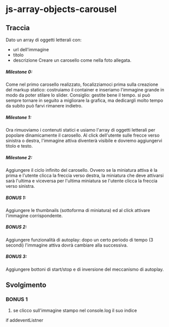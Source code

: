 # js-array-objects-carousel

## Traccia
Dato un array di oggetti letterali con:
 - url dell'immagine
 - titolo
 - descrizione
Creare un carosello come nella foto allegata.

##### Milestone 0:
Come nel primo carosello realizzato, focalizziamoci prima sulla creazione del markup statico: costruiamo il container e inseriamo l'immagine grande in modo da poter stilare lo slider.
Consiglio: gestite bene il tempo. si può sempre tornare in seguito a migliorare la grafica, ma dedicargli molto tempo da subito può farvi rimanere indietro.
##### Milestone 1:
Ora rimuoviamo i contenuti statici e usiamo l'array di oggetti letterali per popolare dinamicamente il carosello.
Al click dell'utente sulle frecce verso sinistra o destra, l'immagine attiva diventerà visibile e dovremo aggiungervi titolo e testo.
##### Milestone 2:
Aggiungere il ciclo infinito del carosello. Ovvero se la miniatura attiva è la prima e l'utente clicca la freccia verso destra, la miniatura che deve attivarsi sarà l'ultima e viceversa per l'ultima miniatura se l'utente clicca la freccia verso sinistra.

##### BONUS 1:
Aggiungere le thumbnails (sottoforma di miniatura) ed al click attivare l'immagine corrispondente.
##### BONUS 2:
Aggiungere funzionalità di autoplay: dopo un certo periodo di tempo (3 secondi) l'immagine attiva dovrà cambiare alla successiva.
##### BONUS 3:
Aggiungere bottoni di start/stop e di inversione del meccanismo di autoplay.

## Svolgimento

### BONUS 1

1. se clicco sull'immagine stampo nel console.log il suo indice

if addeventListner